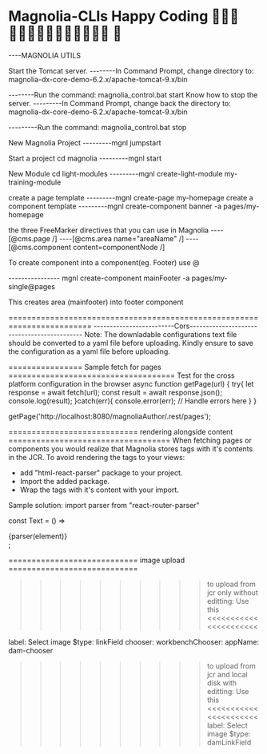 # Magnolia-CLIs  Happy Coding  👨🏾‍💻👨🏾‍💻👨🏾‍💻😄😀👨🏾‍💻 🤗

----MAGNOLIA UTILS

Start the Tomcat server.
--------In Command Prompt, change directory to: magnolia-dx-core-demo-6.2.x/apache-tomcat-9.x/bin

--------Run the command: magnolia_control.bat start
Know how to stop the server.
---------In Command Prompt, change back the directory to: magnolia-dx-core-demo-6.2.x/apache-tomcat-9.x/bin

---------Run the command: magnolia_control.bat stop

New Magnolia Project 
---------mgnl jumpstart

Start a project
	cd magnolia
---------mgnl start

New Module
	cd light-modules
---------mgnl create-light-module my-training-module

create a page template
---------mgnl create-page my-homepage
create a component template 
---------mgnl create-component banner -a pages/my-homepage

the three FreeMarker directives that you can use in Magnolia
----[@cms.page /]
----[@cms.area name="areaName" /]
----[@cms.component content=componentNode /]

To create component into a component(eg. Footer)  use @

----------------  mgnl create-component mainFooter  -a pages/my-single@pages  

This creates area (mainfooter) into footer component

========================================================================
-------------------------Cors--------------------------------------------
Note: The downladable configurations text file should be converted to a yaml file before uploading.
Kindly ensure to save the configuration as a yaml file before uploading.

================ Sample fetch for pages  ====================================
Test for the cross platform configuration in the browser 
async function getPage(url) {
  try{
    let response = await fetch(url);
      const result =  await response.json();
      console.log(result);
  }catch(err){
    console.error(err);
    // Handle errors here
  }
}

getPage('http://localhost:8080/magnoliaAuthor/.rest/pages');

============================ <Tag> <Tag/>  rendering alongside content ===================================
When fetching pages or components you would realize that Magnolia stores tags with it's contents in the JCR. To avoid rendering the tags to your views:
- add "html-react-parser" package to your project.
- Import the added package.
- Wrap the  tags with it's content with your import.

Sample solution:
import parser from "react-router-parser"
	
const Text = () => <div> {parser(element)} </div>;


============================ image upload ============================

>>>>>>>>>> to upload from jcr only without editting: Use this <<<<<<<<<<<<<<<<<<<<<<

   label: Select image
   $type: linkField
   chooser:
    workbenchChooser:
     appName: dam-chooser
>>>>>>>>>> to upload from jcr and local disk  with editting: Use this <<<<<<<<<<<<<<<<<<<<<<
      label: Select image
      $type: damLinkField
